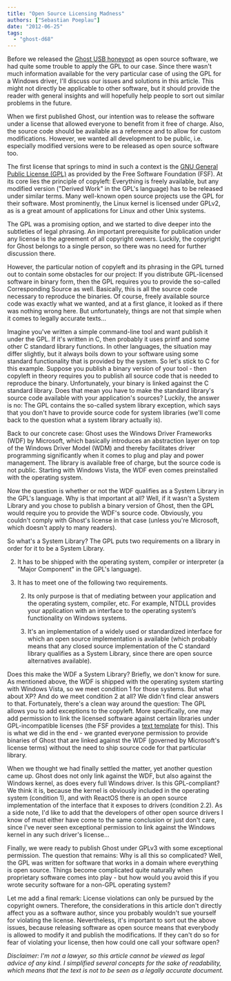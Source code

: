 ```yaml
---
title: "Open Source Licensing Madness"
authors: ["Sebastian Poeplau"]
date: "2012-06-25"
tags: 
  - "ghost-d68"
---
```


Before we released the [Ghost USB honeypot](http://code.google.com/p/ghost-usb-honeypot/) as open source software, we had quite some trouble to apply the GPL to our case. Since there wasn't much information available for the very particular case of using the GPL for a Windows driver, I'll discuss our issues and solutions in this article. This might not directly be applicable to other software, but it should provide the reader with general insights and will hopefully help people to sort out similar problems in the future.  
  
When we first published Ghost, our intention was to release the software under a license that allowed everyone to benefit from it free of charge. Also, the source code should be available as a reference and to allow for custom modifications. However, we wanted all development to be public, i.e. especially modified versions were to be released as open source software too.  
  
The first license that springs to mind in such a context is the [GNU General Public License (GPL)](http://www.gnu.org/copyleft/gpl.html) as provided by the Free Software Foundation (FSF). At its core lies the principle of copyleft: Everything is freely available, but any modified version ("Derived Work" in the GPL's language) has to be released under similar terms. Many well-known open source projects use the GPL for their software. Most prominently, the Linux kernel is licensed under GPLv2, as is a great amount of applications for Linux and other Unix systems.  
  
The GPL was a promising option, and we started to dive deeper into the subtleties of legal phrasing. An important prerequisite for publication under any license is the agreement of all copyright owners. Luckily, the copyright for Ghost belongs to a single person, so there was no need for further discussion there.  
  
However, the particular notion of copyleft and its phrasing in the GPL turned out to contain some obstacles for our project: If you distribute GPL-licensed software in binary form, then the GPL requires you to provide the so-called Corresponding Source as well. Basically, this is all the source code necessary to reproduce the binaries. Of course, freely available source code was exactly what we wanted, and at a first glance, it looked as if there was nothing wrong here. But unfortunately, things are not that simple when it comes to legally accurate texts...  
  
Imagine you've written a simple command-line tool and want publish it under the GPL. If it's written in C, then probably it uses printf and some other C standard library functions. In other languages, the situation may differ slightly, but it always boils down to your software using some standard functionality that is provided by the system. So let's stick to C for this example. Suppose you publish a binary version of your tool - then copyleft in theory requires you to publish all source code that is needed to reproduce the binary. Unfortunately, your binary is linked against the C standard library. Does that mean you have to make the standard library's source code available with your application's sources? Luckily, the answer is no: The GPL contains the so-called system library exception, which says that you don't have to provide source code for system libraries (we'll come back to the question what a system library actually is).  
  
Back to our concrete case: Ghost uses the Windows Driver Frameworks (WDF) by Microsoft, which basically introduces an abstraction layer on top of the Windows Driver Model (WDM) and thereby facilitates driver programming significantly when it comes to plug and play and power management. The library is available free of charge, but the source code is not public. Starting with Windows Vista, the WDF even comes preinstalled with the operating system.  
  
Now the question is whether or not the WDF qualifies as a System Library in the GPL's language. Why is that important at all? Well, if it wasn't a System Library and you chose to publish a binary version of Ghost, then the GPL would require you to provide the WDF's source code. Obviously, you couldn't comply with Ghost's license in that case (unless you're Microsoft, which doesn't apply to many readers).  
  
So what's a System Library? The GPL puts two requirements on a library in order for it to be a System Library.  

  
2. It has to be shipped with the operating system, compiler or interpreter (a "Major Component" in the GPL's language).
  
4. It has to meet one of the following two requirements.  
      
    2. Its only purpose is that of mediating between your application and the operating system, compiler, etc. For example, NTDLL provides your application with an interface to the operating system‘s functionality on Windows systems.
      
    4. It's an implementation of a widely used or standardized interface for which an open source implementation is available (which probably means that any closed source implementation of the C standard library qualifies as a System Library, since there are open source alternatives available).
      
    

  
  
Does this make the WDF a System Library? Briefly, we don't know for sure. As mentioned above, the WDF is shipped with the operating system starting with Windows Vista, so we meet condition 1 for those systems. But what about XP? And do we meet condition 2 at all? We didn't find clear answers to that. Fortunately, there's a clean way around the question: The GPL allows you to add exceptions to the copyleft. More specifically, one may add permission to link the licensed software against certain libraries under GPL-incompatible licenses (the FSF provides a [text template](http://www.gnu.org/licenses/gpl-faq.html#GPLIncompatibleLibs) for this). This is what we did in the end - we granted everyone permission to provide binaries of Ghost that are linked against the WDF (governed by Microsoft's license terms) without the need to ship source code for that particular library.  
  
When we thought we had finally settled the matter, yet another question came up. Ghost does not only link against the WDF, but also against the Windows kernel, as does every full Windows driver. Is this GPL-compliant? We think it is, because the kernel is obviously included in the operating system (condition 1), and with ReactOS there is an open source implementation of the interface that it exposes to drivers (condition 2.2). As a side note, I'd like to add that the developers of other open source drivers I know of must either have come to the same conclusion or just don't care, since I've never seen exceptional permission to link against the Windows kernel in any such driver's license...  
  
Finally, we were ready to publish Ghost under GPLv3 with some exceptional permission. The question that remains: Why is all this so complicated? Well, the GPL was written for software that works in a domain where everything is open source. Things become complicated quite naturally when proprietary software comes into play - but how would you avoid this if you wrote security software for a non-GPL operating system?  
  
Let me add a final remark: License violations can only be pursued by the copyright owners. Therefore, the considerations in this article don't directly affect you as a software author, since you probably wouldn't sue yourself for violating the license. Nevertheless, it's important to sort out the above issues, because releasing software as open source means that everybody is allowed to modify it and publish the modifications. If they can't do so for fear of violating your license, then how could one call your software open?  
  
_Disclaimer: I'm not a lawyer, so this article cannot be viewed as legal advice of any kind. I simplified several concepts for the sake of readability, which means that the text is not to be seen as a legally accurate document._
